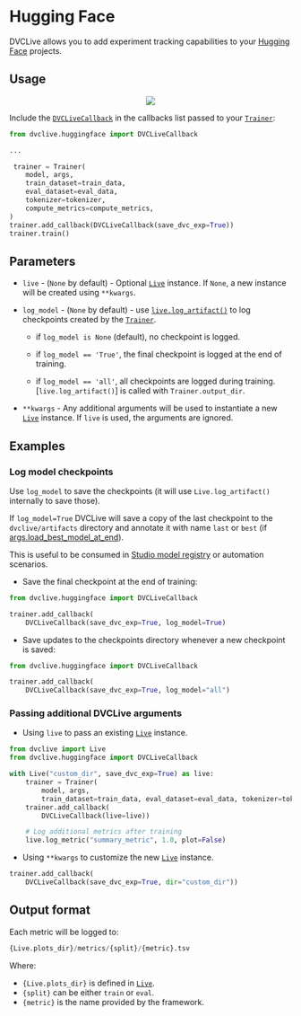 # Hugging Face

DVCLive allows you to add experiment tracking capabilities to your
[Hugging Face](https://huggingface.co/) projects.

## Usage

<p align='center'>
  <a href="https://colab.research.google.com/github/iterative/dvclive/blob/main/examples/DVCLive-HuggingFace.ipynb">
    <img src="https://colab.research.google.com/assets/colab-badge.svg" />
  </a>
</p>

Include the
[`DVCLiveCallback`](https://github.com/iterative/dvclive/blob/main/src/dvclive/huggingface.py)
in the callbacks list passed to your
[`Trainer`](https://huggingface.co/transformers/main_classes/trainer.html):

```python
from dvclive.huggingface import DVCLiveCallback

...

 trainer = Trainer(
    model, args,
    train_dataset=train_data,
    eval_dataset=eval_data,
    tokenizer=tokenizer,
    compute_metrics=compute_metrics,
)
trainer.add_callback(DVCLiveCallback(save_dvc_exp=True))
trainer.train()
```

## Parameters

- `live` - (`None` by default) - Optional [`Live`] instance. If `None`, a new
  instance will be created using `**kwargs`.

- `log_model` - (`None` by default) - use
  [`live.log_artifact()`](/doc/dvclive/live/log_artifact) to log checkpoints
  created by the
  [`Trainer`](https://huggingface.co/docs/transformers/main_classes/trainer#checkpoints).

  - if `log_model is None` (default), no checkpoint is logged.

  - if `log_model == 'True'`, the final checkpoint is logged at the end of
    training.

  - if `log_model == 'all'`, all checkpoints are logged during training.
    [`live.log_artifact()`] is called with `Trainer.output_dir`.

- `**kwargs` - Any additional arguments will be used to instantiate a new
  [`Live`] instance. If `live` is used, the arguments are ignored.

## Examples

### Log model checkpoints

Use `log_model` to save the checkpoints (it will use `Live.log_artifact()`
internally to save those).

If `log_model=True` DVCLive will save a copy of the last checkpoint to the
`dvclive/artifacts` directory and annotate it with name `last` or `best` (if
[args.load_best_model_at_end](https://huggingface.co/docs/transformers/main_classes/trainer#transformers.TrainingArguments.load_best_model_at_end)).

This is useful to be consumed in [Studio model registry] or automation
scenarios.

- Save the final checkpoint at the end of training:

```python
from dvclive.huggingface import DVCLiveCallback

trainer.add_callback(
    DVCLiveCallback(save_dvc_exp=True, log_model=True)
```

- Save updates to the checkpoints directory whenever a new checkpoint is saved:

```python
from dvclive.huggingface import DVCLiveCallback

trainer.add_callback(
    DVCLiveCallback(save_dvc_exp=True, log_model="all")
```

### Passing additional DVCLive arguments

- Using `live` to pass an existing [`Live`] instance.

```python
from dvclive import Live
from dvclive.huggingface import DVCLiveCallback

with Live("custom_dir", save_dvc_exp=True) as live:
    trainer = Trainer(
        model, args,
        train_dataset=train_data, eval_dataset=eval_data, tokenizer=tokenizer)
    trainer.add_callback(
        DVCLiveCallback(live=live))

    # Log additional metrics after training
    live.log_metric("summary_metric", 1.0, plot=False)
```

- Using `**kwargs` to customize the new [`Live`] instance.

```python
trainer.add_callback(
    DVCLiveCallback(save_dvc_exp=True, dir="custom_dir"))
```

## Output format

Each metric will be logged to:

```py
{Live.plots_dir}/metrics/{split}/{metric}.tsv
```

Where:

- `{Live.plots_dir}` is defined in [`Live`].
- `{split}` can be either `train` or `eval`.
- `{metric}` is the name provided by the framework.

[`live`]: /doc/dvclive/live
[studio model registry]:
  /doc/studio/user-guide/model-registry/what-is-a-model-registry
